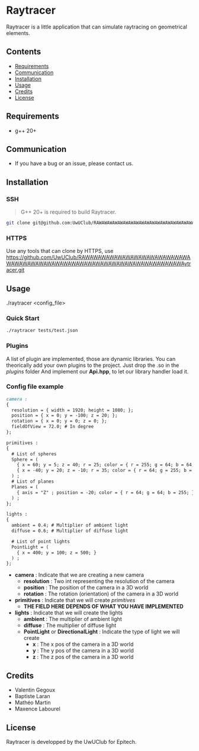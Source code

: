 # Raytracer

Raytracer is a little application that can simulate raytracing on geometrical elements.

## Contents

- [Requirements](#requirements)
- [Communication](#communication)
- [Installation](#installation)
- [Usage](#usage)
- [Credits](#credits)
- [License](#license)

## Requirements

- g++ 20+

## Communication

- If you have a bug or an issue, please contact us.


## Installation

### SSH

> G++ 20+ is required to build Raytracer.

```bash
git clone git@github.com:UwUClub/RAWAWAWAWAWAWAWAWAWAWAWAWAWAWAWAWAWAWAWAWAWAWAWAWAWAWAWAWAWAWAWAWAWAWAWAytracer.git raytracer
```

### HTTPS

Use any tools that can clone by HTTPS, use https://github.com/UwUClub/RAWAWAWAWAWAWAWAWAWAWAWAWAWAWAWAWAWAWAWAWAWAWAWAWAWAWAWAWAWAWAWAWAWAWAWAytracer.git

## Usage
./raytracer <config_file>

### Quick Start

```bash
./raytracer tests/test.json
```

### Plugins
A list of plugin are implemented, those are dynamic libraries.
You can theorically add your own plugins to the project.
Just drop the .so in the *plugins* folder
And implement our **Api.hpp**, to let our library handler load it.

### Config file example

```markdown
camera :
{
  resolution = { width = 1920; height = 1080; };
  position = { x = 0; y = -100; z = 20; };
  rotation = { x = 0; y = 0; z = 0; };
  fieldOfView = 72.0; # In degree
};

primitives :
{
  # List of spheres
  Sphere = (
    { x = 60; y = 5; z = 40; r = 25; color = { r = 255; g = 64; b = 64; }; } ,
    { x = -40; y = 20; z = -10; r = 35; color = { r = 64; g = 255; b = 64; }; }
  ) ;
  # List of planes
  Planes = (
    { axis = "Z" ; position = -20; color = { r = 64; g = 64; b = 255; }; }
  ) ;
};

lights :
{
  ambient = 0.4; # Multiplier of ambient light
  diffuse = 0.6; # Multiplier of diffuse light

  # List of point lights
  PointLight = (
    { x = 400; y = 100; z = 500; }
  ) ;
};

```

- **camera** : Indicate that we are creating a new camera
    - **resolution** : Two int representing the resolution of the camera
    - **position** : The position of the camera in a 3D world
    - **rotation** : The rotation (orientation) of the camera in a 3D world
- **primitives** : Indicate that we will create *primitives*
    - **THE FIELD HERE DEPENDS OF WHAT YOU HAVE IMPLEMENTED**
- **lights** : Indicate that we will create the lights
    - **ambient** : The multiplier of ambient light
    - **diffuse** : The multiplier of diffuse light
    - **PointLight** or **DirectionalLight** : Indicate the type of light we will create
        - **x** : The x pos of the camera in a 3D world
        - **y** : The y pos of the camera in a 3D world
        - **z** : The z pos of the camera in a 3D world

## Credits

- Valentin Gegoux
- Baptiste Laran
- Mathéo Martin
- Maxence Labourel

## License

Raytracer is developped by the UwUClub for Epitech.
